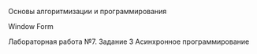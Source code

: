Основы алгоритмизации и программирования

Window Form

Лабораторная работа №7. Задание 3 Асинхронное программирование
